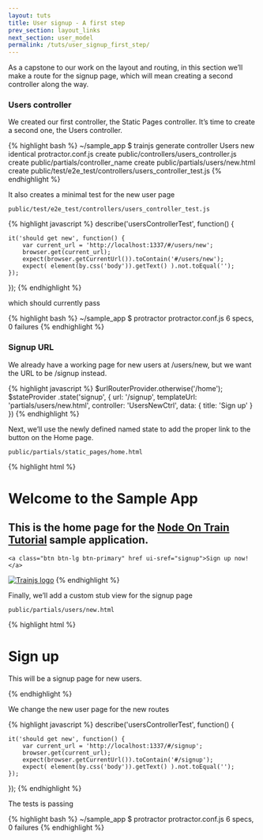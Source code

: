```yaml
---
layout: tuts
title: User signup - A first step
prev_section: layout_links
next_section: user_model
permalink: /tuts/user_signup_first_step/
---
```


As a capstone to our work on the layout and routing, in this section we’ll make a route for the signup page, which will mean creating a second controller along the way.

### Users controller

We created our first controller, the Static Pages controller. It’s time to create a second one, the Users controller.

{% highlight bash %}
~/sample_app $ trainjs generate controller Users new
	identical  protractor.conf.js
	   create  public/controllers/users_controller.js
	   create  public/partials/controller_name
	   create  public/partials/users/new.html
	   create  public/test/e2e_test/controllers/users_controller_test.js
{% endhighlight %}

It also creates a minimal test for the new user page

`public/test/e2e_test/controllers/users_controller_test.js`

{% highlight javascript %}
describe('usersControllerTest', function() {

	it('should get new', function() {
		var current_url = 'http://localhost:1337/#/users/new';
		browser.get(current_url);
		expect(browser.getCurrentUrl()).toContain('#/users/new');
		expect( element(by.css('body')).getText() ).not.toEqual('');
	});

});
{% endhighlight %}

which should currently pass

{% highlight bash %}
~/sample_app $ protractor protractor.conf.js
6 specs, 0 failures
{% endhighlight %}

### Signup URL

We already have a working page for new users at /users/new, but we want the URL to be /signup instead.

{% highlight javascript %}
$urlRouterProvider.otherwise('/home');
$stateProvider
.state('signup', {
	url: '/signup',
	templateUrl: 'partials/users/new.html',
	controller: 'UsersNewCtrl',
	data: {
		title: 'Sign up'
	}
})
{% endhighlight %}

Next, we’ll use the newly defined named state to add the proper link to the button on the Home page.

`public/partials/static_pages/home.html`

{% highlight html %}
<div class="center jumbotron">
  <h1>Welcome to the Sample App</h1>

  <h2>
	This is the home page for the
	<a href="http://www.nodeontrain.xyz/">Node On Train Tutorial</a>
	sample application.
  </h2>

	<a class="btn btn-lg btn-primary" href ui-sref="signup">Sign up now!</a>
</div>

<a href="http://www.nodeontrain.xyz/"><img alt="Trainjs logo" src="assets/images/trainjs.png"></a>
{% endhighlight %}

Finally, we’ll add a custom stub view for the signup page

`public/partials/users/new.html`

{% highlight html %}
<h1>Sign up</h1>
<p>This will be a signup page for new users.</p>
{% endhighlight %}

We change the new user page for the new routes

{% highlight javascript %}
describe('usersControllerTest', function() {

	it('should get new', function() {
		var current_url = 'http://localhost:1337/#/signup';
		browser.get(current_url);
		expect(browser.getCurrentUrl()).toContain('#/signup');
		expect( element(by.css('body')).getText() ).not.toEqual('');
	});

});
{% endhighlight %}

The tests is passing

{% highlight bash %}
~/sample_app $ protractor protractor.conf.js
6 specs, 0 failures
{% endhighlight %}

